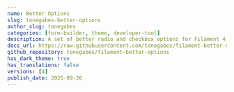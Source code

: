 ```yaml
---
name: Better Options
slug: tonegabes-better-options
author_slug: tonegabes
categories: [form-builder, theme, developer-tool]
description: A set of better radio and checkbox options for Filament 4 applications.
docs_url: https://raw.githubusercontent.com/tonegabes/filament-better-options/refs/heads/main/README.md
github_repository: tonegabes/filament-better-options
has_dark_theme: true
has_translations: false
versions: [4]
publish_date: 2025-09-26
---
```

